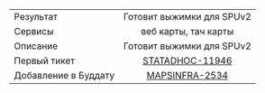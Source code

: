 | | |
|:------------- |:-------------:|
| Результат | Готовит выжимки для SPUv2 |
| Сервисы | веб карты, тач карты |
| Описание | Готовит выжимки для SPUv2 |
| Первый тикет | [STATADHOC-11946](https://st.yandex-team.ru/STATADHOC-11946) |
| Добавление в Буддату | [MAPSINFRA-2534](https://st.yandex-team.ru/MAPSINFRA-2534)
